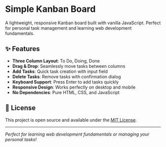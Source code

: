 # Simple Kanban Board

A lightweight, responsive Kanban board built with vanilla JavaScript. Perfect for personal task management and learning web development fundamentals.

## ✨ Features

- **Three Column Layout**: To Do, Doing, Done
- **Drag & Drop**: Seamlessly move tasks between columns
- **Add Tasks**: Quick task creation with input field
- **Delete Tasks**: Remove tasks with confirmation dialog
- **Keyboard Support**: Press Enter to add tasks quickly
- **Responsive Design**: Works perfectly on desktop and mobile
- **No Dependencies**: Pure HTML, CSS, and JavaScript



## 📄 License

This project is open source and available under the [MIT License](LICENSE).


---



*Perfect for learning web development fundamentals or managing your personal tasks!*